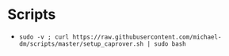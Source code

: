 # Scripts

- `sudo -v ; curl https://raw.githubusercontent.com/michael-dm/scripts/master/setup_caprover.sh | sudo bash`
